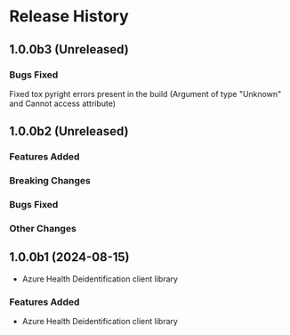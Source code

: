 # Release History

## 1.0.0b3 (Unreleased)

### Bugs Fixed

Fixed tox pyright errors present in the build (Argument of type "Unknown" and Cannot access attribute)

## 1.0.0b2 (Unreleased)

### Features Added

### Breaking Changes

### Bugs Fixed

### Other Changes

## 1.0.0b1 (2024-08-15)

- Azure Health Deidentification client library

### Features Added

- Azure Health Deidentification client library
